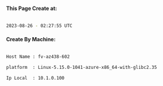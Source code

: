 
   
#### This Page Create at:

```bash

2023-08-26 - 02:27:55 UTC

```

#### Create By Machine:

```bash

Host Name : fv-az438-602

platform  : Linux-5.15.0-1041-azure-x86_64-with-glibc2.35

Ip Local  : 10.1.0.100

```

